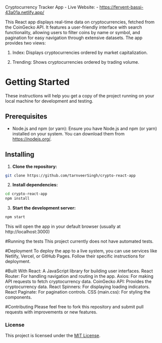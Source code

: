 Cryptocurrency Tracker App - Live  Website: - https://fervent-bassi-43a01a.netlify.app/

This React app displays real-time data on cryptocurrencies, fetched from the CoinGecko API. It features a user-friendly interface with search functionality, allowing users to filter coins by name or symbol, and pagination for easy navigation through extensive datasets.  The app provides two views:

1. Index: Displays cryptocurrencies ordered by market capitalization.

2. Trending: Shows cryptocurrencies ordered by trading volume.

# Getting Started

These instructions will help you get a copy of the project running on your local machine for development and testing.

## Prerequisites

*   Node.js and npm (or yarn): Ensure you have Node.js and npm (or yarn) installed on your system. You can download them from https://nodejs.org/.

## Installing

1.  **Clone the repository:**

```bash
git clone https://github.com/tarnveerSingh/crypto-react-app
```

2.  **Install dependencies:**

```bash
cd crypto-react-app
npm install
```

3. **Start the development server:**

```bash
npm start
```
This will open the app in your default browser (usually at http://localhost:3000)

#Running the tests
This project currently does not have automated tests.

#Deployment
To deploy the app to a live system, you can use services like Netlify, Vercel, or GitHub Pages. Follow their specific instructions for deployment.

#Built With
React: A JavaScript library for building user interfaces.
React Router: For handling navigation and routing in the app.
Axios: For making API requests to fetch cryptocurrency data.
CoinGecko API: Provides the cryptocurrency data.
React Spinners: For displaying loading indicators.
React Paginate: For pagination controls.
CSS (main.css): For styling the components.

#Contributing
Please feel free to fork this repository and submit pull requests with improvements or new features.

### License
This project is licensed under the [MIT License](LICENSE).


